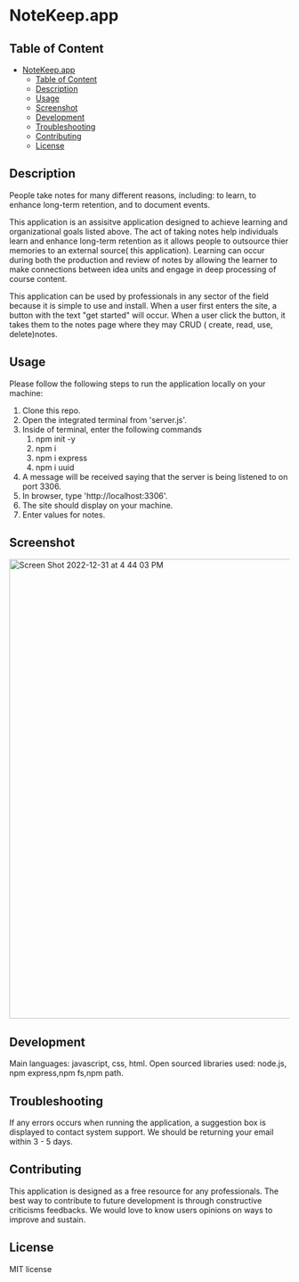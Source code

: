 
# NoteKeep.app

## Table of Content 
- [NoteKeep.app](#notekeepapp)
  - [Table of Content](#table-of-content)
  - [Description](#description)
  - [Usage](#usage)
  - [Screenshot](#screenshot)
  - [Development](#development)
  - [Troubleshooting](#troubleshooting)
  - [Contributing](#contributing)
  - [License](#license)
## Description

People take notes for many different reasons, including: to learn, to enhance long-term retention, and to document events. 

This application is an assisitve application designed to achieve learning and organizational goals listed above. The act of taking notes  help individuals learn and enhance long-term retention as it allows people to outsource thier memories to an external source( this application). Learning can occur during both the production and review of notes by allowing the learner to make connections between idea units and engage in deep processing of course content. 

This application can be used by professionals in any sector of the field because it is simple to use and install. When a user first enters the site, a button with the text "get started" will occur. When a user click the button, it takes them to the notes page where they may CRUD ( create, read, use, delete)notes. 

## Usage

Please follow the following steps to run the application locally on your machine: 
1. Clone this repo. 
2. Open the integrated terminal from 'server.js'.
3. Inside of terminal, enter the following commands 
   1. npm init -y 
   2. npm i 
   3. npm i express  
   4. npm i uuid
4. A message will be received saying that the server is being listened to on port 3306. 
5. In browser, type 'http://localhost:3306'.
6. The site should display on your machine. 
7. Enter values for notes. 

## Screenshot 
<img width="824" alt="Screen Shot 2022-12-31 at 4 44 03 PM" src="https://user-images.githubusercontent.com/114694158/210158328-19f6ccd9-6283-46a3-b0f6-db3400d9be0e.png">

## Development 

Main languages: javascript, css, html. 
Open sourced libraries used: node.js, npm express,npm fs,npm path. 

## Troubleshooting 

If any errors occurs when running the application, a suggestion box is displayed to contact system support. We should be returning your email within 3 - 5 days.

## Contributing 

This application is designed as a free resource for any professionals. The best way to contribute to future development is through constructive criticisms feedbacks. We would love to know users opinions on ways to  improve and sustain.  

## License 
MIT license 

